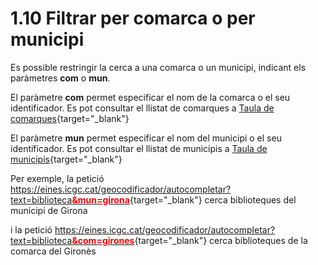 # 1.10 Filtrar per comarca o per municipi
Es possible restringir la cerca a una comarca o un municipi, indicant els paràmetres **com** o **mun**.

El paràmetre **com** permet especificar el nom de la comarca o el seu identificador. Es pot consultar el llistat de comarques a [Taula de comarques](https://www.idescat.cat/codis/?id=50&n=10){target="_blank"}

El paràmetre **mun** permet especificar el nom del municipi o el seu identificador. Es pot consultar el llistat de municipis a [Taula de municipis](https://www.idescat.cat/codis/?id=50&n=9){target="_blank"}

Per exemple, la petició [https://eines.icgc.cat/geocodificador/autocompletar?text=biblioteca<span style="color:red">**&mun=girona**</span>](https://eines.icgc.cat/geocodificador/autocompletar?text=biblioteca&mun=girona){target="_blank"} cerca biblioteques del municipi de Girona

i la petició [https://eines.icgc.cat/geocodificador/autocompletar?text=biblioteca<span style="color:red">**&com=girones**</span>](https://eines.icgc.cat/geocodificador/autocompletar?text=biblioteca&com=girones){target="_blank"} cerca biblioteques de la comarca del Gironès